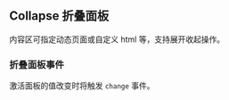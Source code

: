 <div class="demo-header">
<p class="overviewicon">
  <span class="wapi-container-panel"/>
</p>

## Collapse 折叠面板

<nova-uxlink widget-name="Panel"></nova-uxlink>

内容区可指定动态页面或自定义 html 等，支持展开收起操作。
</div>

### 折叠面板事件

激活面板的值改变时将触发 `change` 事件。

<nova-demo-view link="collapse/collapse-events.vue"></nova-demo-view>

<br />
